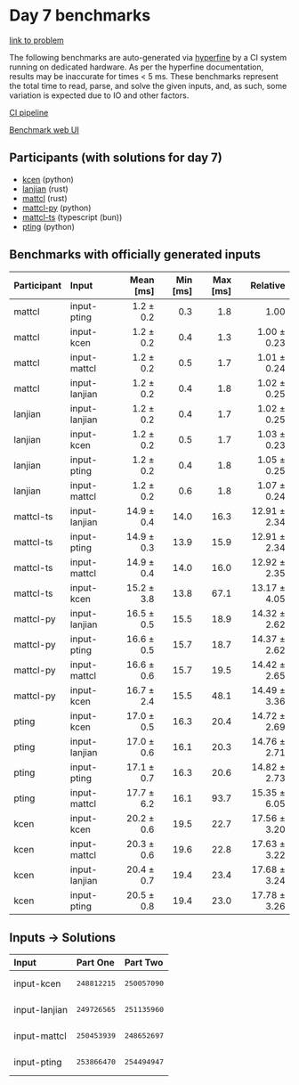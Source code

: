 # Day 7 benchmarks

[link to problem](https://adventofcode.com/2023/day/7)

The following benchmarks are auto-generated via
[hyperfine](https://github.com/sharkdp/hyperfine) by a CI system running on
dedicated hardware. As per the hyperfine documentation, results may be
inaccurate for times < 5 ms. These benchmarks represent the total time to read,
parse, and solve the given inputs, and, as such, some variation is expected due
to IO and other factors.

[CI pipeline](http://ci.papercode.net:8080/teams/main/pipelines/aoc2023)

[Benchmark web UI](https://aoc.ancalagon.black)


## Participants (with solutions for day 7)

- [kcen](https://github.com/kcen/aoc2023) (python)
- [lanjian](https://github.com/lanjian/aoc-2023) (rust)
- [mattcl](https://github.com/mattcl/aoc2023) (rust)
- [mattcl-py](https://github.com/mattcl/aoc2023-py) (python)
- [mattcl-ts](https://github.com/mattcl/aoc2023-js) (typescript (bun))
- [pting](https://github.com/pting/aoc2023) (python)


## Benchmarks with officially generated inputs

| Participant | Input | Mean [ms] | Min [ms] | Max [ms] | Relative |
|:---|:---|---:|---:|---:|---:|
| mattcl | input-pting | 1.2 ± 0.2 | 0.3 | 1.8 | 1.00 |
| mattcl | input-kcen | 1.2 ± 0.2 | 0.4 | 1.3 | 1.00 ± 0.23 |
| mattcl | input-mattcl | 1.2 ± 0.2 | 0.5 | 1.7 | 1.01 ± 0.24 |
| mattcl | input-lanjian | 1.2 ± 0.2 | 0.4 | 1.8 | 1.02 ± 0.25 |
| lanjian | input-lanjian | 1.2 ± 0.2 | 0.4 | 1.7 | 1.02 ± 0.25 |
| lanjian | input-kcen | 1.2 ± 0.2 | 0.5 | 1.7 | 1.03 ± 0.23 |
| lanjian | input-pting | 1.2 ± 0.2 | 0.4 | 1.8 | 1.05 ± 0.25 |
| lanjian | input-mattcl | 1.2 ± 0.2 | 0.6 | 1.8 | 1.07 ± 0.24 |
| mattcl-ts | input-lanjian | 14.9 ± 0.4 | 14.0 | 16.3 | 12.91 ± 2.34 |
| mattcl-ts | input-pting | 14.9 ± 0.3 | 13.9 | 15.9 | 12.91 ± 2.34 |
| mattcl-ts | input-mattcl | 14.9 ± 0.4 | 14.0 | 16.0 | 12.92 ± 2.35 |
| mattcl-ts | input-kcen | 15.2 ± 3.8 | 13.8 | 67.1 | 13.17 ± 4.05 |
| mattcl-py | input-lanjian | 16.5 ± 0.5 | 15.5 | 18.9 | 14.32 ± 2.62 |
| mattcl-py | input-pting | 16.6 ± 0.5 | 15.7 | 18.7 | 14.37 ± 2.62 |
| mattcl-py | input-mattcl | 16.6 ± 0.6 | 15.7 | 19.5 | 14.42 ± 2.65 |
| mattcl-py | input-kcen | 16.7 ± 2.4 | 15.5 | 48.1 | 14.49 ± 3.36 |
| pting | input-kcen | 17.0 ± 0.5 | 16.3 | 20.4 | 14.72 ± 2.69 |
| pting | input-lanjian | 17.0 ± 0.6 | 16.1 | 20.3 | 14.76 ± 2.71 |
| pting | input-pting | 17.1 ± 0.7 | 16.3 | 20.6 | 14.82 ± 2.73 |
| pting | input-mattcl | 17.7 ± 6.2 | 16.1 | 93.7 | 15.35 ± 6.05 |
| kcen | input-kcen | 20.2 ± 0.6 | 19.5 | 22.7 | 17.56 ± 3.20 |
| kcen | input-mattcl | 20.3 ± 0.6 | 19.6 | 22.8 | 17.63 ± 3.22 |
| kcen | input-lanjian | 20.4 ± 0.7 | 19.4 | 23.4 | 17.68 ± 3.24 |
| kcen | input-pting | 20.5 ± 0.8 | 19.4 | 23.0 | 17.78 ± 3.26 |


## Inputs -> Solutions

| Input | Part One | Part Two |
|:---|:---|:---|
|input-kcen|<pre>248812215</pre>|<pre>250057090</pre>|
|input-lanjian|<pre>249726565</pre>|<pre>251135960</pre>|
|input-mattcl|<pre>250453939</pre>|<pre>248652697</pre>|
|input-pting|<pre>253866470</pre>|<pre>254494947</pre>|